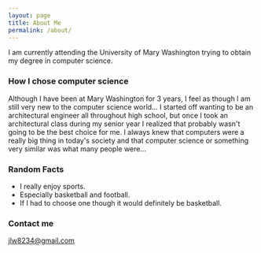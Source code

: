 ```yaml
---
layout: page
title: About Me
permalink: /about/
---
```


I am currently attending the University of Mary Washington trying to obtain my degree in computer science. 

### How I chose computer science

Although I have been at Mary Washington for 3 years, I feel as though I am still very new to the computer science world... 
I started off wanting to be an architectural engineer all throughout high school, but once I took an architectural class during my senior year I realized that probably wasn't going to be the best choice for me.
I always knew that computers were a really big thing in today's society and that computer science or something very similar was what many
people were...

### Random Facts

* I really enjoy sports. 
* Especially basketball and football. 
* If I had to choose one though it would definitely be basketball.

### Contact me

[jlw8234@gmail.com](mailto:jlw8234@gmail.com)
